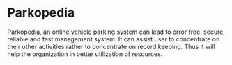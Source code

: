 # Parkopedia
Parkopedia, an online vehicle parking system can lead to error free, secure, reliable and fast management system. It can assist user to concentrate on their other activities rather to concentrate on record keeping. Thus it will help the organization in better utilization of resources.

